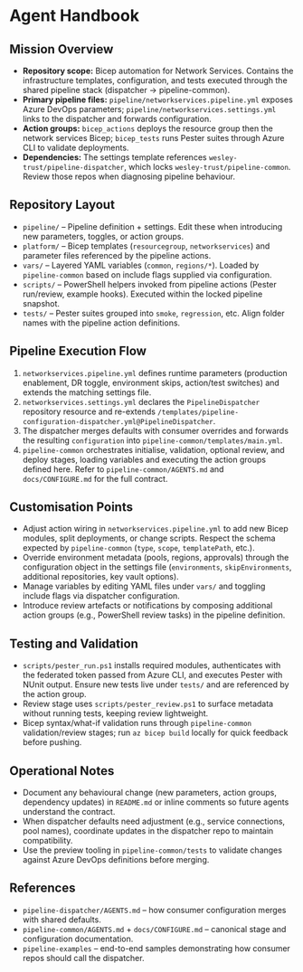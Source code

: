 # Agent Handbook

## Mission Overview
- **Repository scope:** Bicep automation for Network Services. Contains the infrastructure templates, configuration, and tests executed through the shared pipeline stack (dispatcher -> pipeline-common).
- **Primary pipeline files:** `pipeline/networkservices.pipeline.yml` exposes Azure DevOps parameters; `pipeline/networkservices.settings.yml` links to the dispatcher and forwards configuration.
- **Action groups:** `bicep_actions` deploys the resource group then the network services Bicep; `bicep_tests` runs Pester suites through Azure CLI to validate deployments.
- **Dependencies:** The settings template references `wesley-trust/pipeline-dispatcher`, which locks `wesley-trust/pipeline-common`. Review those repos when diagnosing pipeline behaviour.

## Repository Layout
- `pipeline/` – Pipeline definition + settings. Edit these when introducing new parameters, toggles, or action groups.
- `platform/` – Bicep templates (`resourcegroup`, `networkservices`) and parameter files referenced by the pipeline actions.
- `vars/` – Layered YAML variables (`common`, `regions/*`). Loaded by `pipeline-common` based on include flags supplied via configuration.
- `scripts/` – PowerShell helpers invoked from pipeline actions (Pester run/review, example hooks). Executed within the locked pipeline snapshot.
- `tests/` – Pester suites grouped into `smoke`, `regression`, etc. Align folder names with the pipeline action definitions.

## Pipeline Execution Flow
1. `networkservices.pipeline.yml` defines runtime parameters (production enablement, DR toggle, environment skips, action/test switches) and extends the matching settings file.
2. `networkservices.settings.yml` declares the `PipelineDispatcher` repository resource and re-extends `/templates/pipeline-configuration-dispatcher.yml@PipelineDispatcher`.
3. The dispatcher merges defaults with consumer overrides and forwards the resulting `configuration` into `pipeline-common/templates/main.yml`.
4. `pipeline-common` orchestrates initialise, validation, optional review, and deploy stages, loading variables and executing the action groups defined here. Refer to `pipeline-common/AGENTS.md` and `docs/CONFIGURE.md` for the full contract.

## Customisation Points
- Adjust action wiring in `networkservices.pipeline.yml` to add new Bicep modules, split deployments, or change scripts. Respect the schema expected by `pipeline-common` (`type`, `scope`, `templatePath`, etc.).
- Override environment metadata (pools, regions, approvals) through the configuration object in the settings file (`environments`, `skipEnvironments`, additional repositories, key vault options).
- Manage variables by editing YAML files under `vars/` and toggling include flags via dispatcher configuration.
- Introduce review artefacts or notifications by composing additional action groups (e.g., PowerShell review tasks) in the pipeline definition.

## Testing and Validation
- `scripts/pester_run.ps1` installs required modules, authenticates with the federated token passed from Azure CLI, and executes Pester with NUnit output. Ensure new tests live under `tests/` and are referenced by the action group.
- Review stage uses `scripts/pester_review.ps1` to surface metadata without running tests, keeping review lightweight.
- Bicep syntax/what-if validation runs through `pipeline-common` validation/review stages; run `az bicep build` locally for quick feedback before pushing.

## Operational Notes
- Document any behavioural change (new parameters, action groups, dependency updates) in `README.md` or inline comments so future agents understand the contract.
- When dispatcher defaults need adjustment (e.g., service connections, pool names), coordinate updates in the dispatcher repo to maintain compatibility.
- Use the preview tooling in `pipeline-common/tests` to validate changes against Azure DevOps definitions before merging.

## References
- `pipeline-dispatcher/AGENTS.md` – how consumer configuration merges with shared defaults.
- `pipeline-common/AGENTS.md` + `docs/CONFIGURE.md` – canonical stage and configuration documentation.
- `pipeline-examples` – end-to-end samples demonstrating how consumer repos should call the dispatcher.
